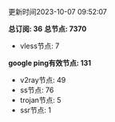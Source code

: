 更新时间2023-10-07 09:52:07

**总订阅: 36**
**总节点: 7370**
- vless节点: 7

**google ping有效节点: 131**
- v2ray节点: 49
- ss节点: 76
- trojan节点: 5
- ssr节点: 1
